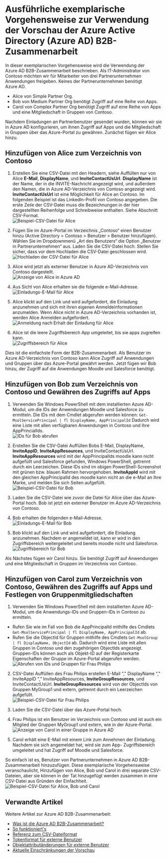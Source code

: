 <properties
   pageTitle="Ausführliche exemplarische Vorgehensweise zur Verwendung der Vorschau der Azure Active Directory B2B-Zusammenarbeit | Microsoft Azure"
   description="Azure Active Directory B2B ermöglicht Geschäftspartnern den gezielten Zugriff auf Ihre Unternehmensanwendungen und unterstützt so Ihre unternehmensübergreifenden Beziehungen."
   services="active-directory"
   authors="viv-liu"
   manager="cliffdi"
   editor=""
   tags=""/>

<tags
   ms.service="active-directory"
   ms.devlang="NA"
   ms.topic="article"
   ms.tgt_pltfrm="NA"
   ms.workload="identity"
   ms.date="10/27/2015"
   ms.author="viviali"/>

# Ausführliche exemplarische Vorgehensweise zur Verwendung der Vorschau der Azure Active Directory (Azure AD) B2B-Zusammenarbeit
In dieser exemplarischen Vorgehensweise wird die Verwendung der Azure AD B2B-Zusammenarbeit beschrieben. Als IT-Administrator von Contoso möchten wir für Mitarbeiter von drei Partnerunternehmen Anwendungen freigeben. Keines der Partnerunternehmen benötigt Azure AD.

- Alice von Simple Partner Org.
- Bob von Medium Partner Org benötigt Zugriff auf eine Reihe von Apps.
- Carol von Complex Partner Org benötigt Zugriff auf eine Reihe von Apps und eine Mitgliedschaft in Gruppen von Contoso.

Nachdem Einladungen an Partnerbenutzer gesendet wurden, können wir sie in Azure AD konfigurieren, um ihnen Zugriff auf Apps und die Mitgliedschaft in Gruppen über das Azure-Portal zu gewähren. Zunächst fügen wir Alice hinzu.

## Hinzufügen von Alice zum Verzeichnis von Contoso
1. Erstellen Sie eine CSV-Datei mit den Headern, siehe Auffüllen nur von Alice **E-Mail**, **DisplayName**, und **InviteContactUsUrl**. **DisplayName** ist der Name, der in die INVITE-Nachricht angezeigt wird, und außerdem den Namen, die in Azure AD-Verzeichnis von Contoso angezeigt wird. **InviteContactUsUrl** ist eine Möglichkeit für Alice an Contoso. Im folgenden Beispiel ist das LinkedIn-Profil von Contoso angegeben. Die erste Zeile der CSV-Datei muss die Bezeichnungen in der hier dargestellten Reihenfolge und Schreibweise enthalten. Siehe Abschnitt CSV-Format.  
![Beispiel-CSV-Datei für Alice](./media/active-directory-b2b-detailed-walkthrough/AliceCSV.png)

2. Fügen Sie im Azure-Portal im Verzeichnis „Contoso“ einen Benutzer hinzu (Active Directory > Contoso > Benutzer > Benutzer hinzufügen). Wählen Sie im Dropdownmenü „Art des Benutzers“ die Option „Benutzer in Partnerunternehmen“ aus. Laden Sie die CSV-Datei hoch. Stellen Sie sicher, dass vor dem Hochladen die CSV-Datei geschlossen wird.  
![Hochladen der CSV-Datei für Alice](./media/active-directory-b2b-detailed-walkthrough/AliceUpload.png)

3. Alice wird jetzt als externer Benutzer in Azure AD-Verzeichnis von Contoso dargestellt.  
![Anzeige von Alice in Azure AD](./media/active-directory-b2b-detailed-walkthrough/AliceInAD.png)

4. Aus Sicht von Alice erhalten sie die folgende e-Mail-Adresse.  
![Einladungs-E-Mail für Alice](./media/active-directory-b2b-detailed-walkthrough/AliceEmail.png)

5. Alice klickt auf den Link und wird aufgefordert, die Einladung anzunehmen und sich mit ihren eigenen Anmeldeinformationen anzumelden. Wenn Alice nicht in Azure AD-Verzeichnis vorhanden ist, werden Alice Anmelden aufgefordert.  
![Anmeldung nach Erhalt der Einladung für Alice](./media/active-directory-b2b-detailed-walkthrough/AliceSignUp.png)

6. Alice ist die leere Zugriffsbereich App umgeleitet, bis sie apps zugreifen kann.  
![Zugriffsbereich für Alice](./media/active-directory-b2b-detailed-walkthrough/AliceAccessPanel.png)

Dies ist die einfachste Form der B2B-Zusammenarbeit. Als Benutzer im Azure AD-Verzeichnis von Contoso kann Alice Zugriff auf Anwendungen und Gruppen über das Azure-Portal gewährt werden. Jetzt fügen wir Bob hinzu, der Zugriff auf die Anwendungen Moodle und Salesforce benötigt.

## Hinzufügen von Bob zum Verzeichnis von Contoso und Gewähren des Zugriffs auf Apps
1. Verwenden Sie Windows PowerShell mit dem installierten Azure AD-Modul, um die IDs der Anwendungen Moodle und Salesforce zu ermitteln. Die IDs mit dem Cmdlet abgerufen werden können: `Get-MsolServicePrincipal | fl DisplayName, AppPrincipalId` Dadurch wird eine Liste mit allen verfügbaren Anwendungen in Contoso und ihre AppPrincialIds.  
![IDs für Bob abrufen](./media/active-directory-b2b-detailed-walkthrough/BobPowerShell.png)

2. Erstellen Sie die CSV-Datei Auffüllen Bobs E-Mail, DisplayName, **InviteAppID**, **InviteAppResources**, und InviteContactUsUrl. **InviteAppResources** wird mit der AppPrincipalIds moodle kann nicht aufgefüllt und Salesforce gefunden, Windows PowerShell, getrennt durch ein Leerzeichen. Diese IDs sind im obigen PowerShell-Screenshot mit grünen bzw. blauen Rahmen hervorgehoben. **InviteAppId** wird mit den gleichen AppPrincipalId des moodle kann nicht an die e-Mail an Ihre Marke, und melden Sie sich Seiten aufgefüllt.  
![Beispiel-CSV-Datei für Bob](./media/active-directory-b2b-detailed-walkthrough/BobCSV.png)

3. Laden Sie die CSV-Datei wie zuvor die Datei für Alice über das Azure-Portal hoch. Bob ist jetzt ein externer Benutzer im Azure AD-Verzeichnis von Contoso.

4. Bob erhalten die folgenden e-Mail-Adresse.  
![Einladungs-E-Mail für Bob](./media/active-directory-b2b-detailed-walkthrough/BobEmail.png)

5. Bob klickt auf den Link und wird aufgefordert, die Einladung anzunehmen. Nachdem er angemeldet ist, kann er wird in den Zugriffsbereich weitergeleitet und bereits moodle nicht und Salesforce.  
![Zugriffsbereich für Bob](./media/active-directory-b2b-detailed-walkthrough/BobAccessPanel.png)

Als Nächstes fügen wir Carol hinzu. Sie benötigt Zugriff auf Anwendungen und eine Mitgliedschaft in Gruppen im Verzeichnis von Contoso.

## Hinzufügen von Carol zum Verzeichnis von Contoso, Gewähren des Zugriffs auf Apps und Festlegen von Gruppenmitgliedschaften

1. Verwenden Sie Windows PowerShell mit dem installierten Azure AD-Modul, um die Anwendungs-IDs und Gruppen-IDs in Contoso zu ermitteln.
 - Rufen Sie wie im Fall von Bob die AppPrincipalId mithilfe des Cmdlets `Get-MsolServicePrincipal | fl DisplayName, AppPrincipalId` ab.
 - Rufen Sie die ObjectId für Gruppen mithilfe des Cmdlets `Get-MsolGroup | fl DisplayName, ObjectId` ab. Dadurch wird eine Liste mit allen Gruppen in Contoso und den zugehörigen ObjectIds angezeigt. Gruppen-IDs können auch als Objekt-ID auf der Registerkarte Eigenschaften der Gruppe im Azure-Portal abgerufen werden.  
![Abrufen von IDs und Gruppen für Frau Philips](./media/active-directory-b2b-detailed-walkthrough/CarolPowerShell.png)

2. CSV-Datei Auffüllen des Frau Philips erstellen E-Mail "," DisplayName "," InviteAppID "," InviteAppResources, **InviteGroupResources**, und InviteContactUsUrl. **InviteGroupResources** wird von der ObjectIds von Gruppen MyGroup1 und extern, getrennt durch ein Leerzeichen aufgefüllt.  
![Beispiel-CSV-Datei für Frau Philips](./media/active-directory-b2b-detailed-walkthrough/CarolCSV.png)

3. Laden Sie die CSV-Datei über das Azure-Portal hoch.

4. Frau Philips ist ein Benutzer im Verzeichnis von Contoso und ist auch ein Mitglied der Gruppen MyGroup1 und extern, wie in der Azure-Portal.  
![Anzeige von Carol in einer Gruppe in Azure AD](./media/active-directory-b2b-detailed-walkthrough/CarolGroup.png)

5. Carol erhält eine E-Mail mit einem Link zum Annehmen der Einladung. Nachdem sie sich angemeldet hat, wird sie zum App- Zugriffsbereich umgeleitet und hat Zugriff auf Moodle und Salesforce.  

So einfach ist es, Benutzer von Partnerunternehmen in Azure AD B2B-Zusammenarbeit hinzuzufügen. Diese exemplarische Vorgehensweise veranschaulicht, Hinzufügen von Alice, Bob und Carol in drei separate CSV-Dateien, aber sie können in der Tat hinzugefügt werden zusammen in eine CSV-Datei aus Gründen der Einfachheit.  
![Beispiel-CSV-Datei für Alice, Bob und Carol](./media/active-directory-b2b-detailed-walkthrough/CombinedCSV.png)

## Verwandte Artikel
Weitere Artikel zur Azure AD B2B-Zusammenarbeit:

- [Was ist die Azure AD B2B-Zusammenarbeit?](active-directory-b2b-what-is-azure-ad-b2b.md)
- [So funktioniert's](active-directory-b2b-how-it-works.md)
- [Referenz zum CSV-Dateiformat](active-directory-b2b-references-csv-file-format.md)
- [Tokenformat für externe Benutzer](active-directory-b2b-references-external-user-token-format.md)
- [Objektattributänderungen für externe Benutzer](active-directory-b2b-references-external-user-object-attribute-changes.md)
- [Aktuelle Einschränkungen der Vorschau](active-directory-b2b-current-preview-limitations.md)



